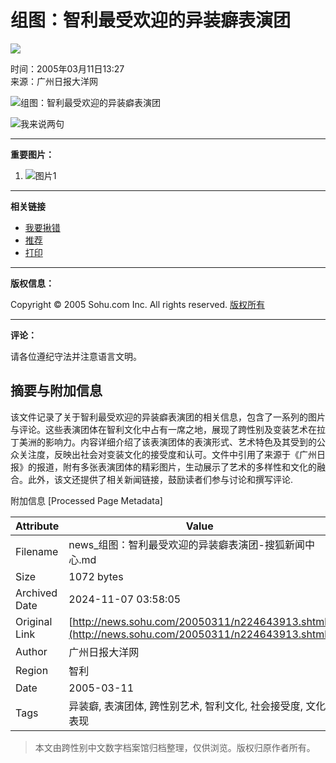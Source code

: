 # 组图：智利最受欢迎的异装癖表演团

![](https://images.sohu.com/ccc.gif)

时间：2005年03月11日13:27  
来源：广州日报大洋网

![组图：智利最受欢迎的异装癖表演团](https://photo.sohu.com/20050311/Img224643903.jpg)

![我来说两句](https://images.sohu.com/lb.gif)

---

**重要图片：**

1. ![图片1](https://photo.sohu.com/25/68/Img205976825.gif)

---

**相关链接**

- [我要揪错](https://check.news.sohu.com/article_add_form.php?newstitle=组图：智利最受欢迎的异装癖表演团)
- [推荐](https://dynamic.sohu.com/template/system/sendsms.jsp?TITLE=%D7%E9%CD%BC%A3%BA%D6%C7%C0%FB%D7%EE%CA%DC%BB%B6%D3%AD%B5%C4%D2%EC%D7%B0%F1%B1%B1%ED%D1%DD%CD%C5&CLS=1&URL=https://news.sohu.com/20050311/n224643913.shtml)
- [打印](https://dynamic.sohu.com/template/news/print.jsp?ENTITYID=224643913&Dynamic=yes)

---

**版权信息：**

Copyright © 2005 Sohu.com Inc. All rights reserved. [版权所有](https://www.sohu.com/about/copyright.html)  

---

**评论：**

请各位遵纪守法并注意语言文明。

## 摘要与附加信息

<!-- tcd_abstract -->
该文件记录了关于智利最受欢迎的异装癖表演团的相关信息，包含了一系列的图片与评论。这些表演团体在智利文化中占有一席之地，展现了跨性别及变装艺术在拉丁美洲的影响力。内容详细介绍了该表演团体的表演形式、艺术特色及其受到的公众关注度，反映出社会对变装文化的接受度和认可。文件中引用了来源于《广州日报》的报道，附有多张表演团体的精彩图片，生动展示了艺术的多样性和文化的融合。此外，该文还提供了相关新闻链接，鼓励读者们参与讨论和撰写评论.
<!-- tcd_abstract_end -->

附加信息 [Processed Page Metadata]

| Attribute       | Value                                  |
|-----------------|----------------------------------------|
| Filename        | news_组图：智利最受欢迎的异装癖表演团-搜狐新闻中心.md                             |
| Size            | 1072 bytes                           |
| Archived Date   | 2024-11-07 03:58:05                             |
| Original Link   | [http://news.sohu.com/20050311/n224643913.shtml](http://news.sohu.com/20050311/n224643913.shtml)                       |
| Author          | 广州日报大洋网                               |
| Region          | 智利                               |
| Date            | 2005-03-11                                 |
| Tags            | 异装癖, 表演团体, 跨性别艺术, 智利文化, 社会接受度, 文化表现                                 |
>
> 本文由跨性别中文数字档案馆归档整理，仅供浏览。版权归原作者所有。
>
